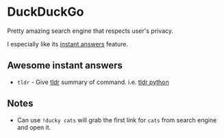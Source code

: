 # DuckDuckGo

Pretty amazing search engine that respects user's privacy.

I especially like its [instant answers](https://duckduckgo.com/api) feature.

## Awesome instant answers

- `tldr` - Give [tldr](https://github.com/tldr-pages/tldr) summary of command. i.e. [tldr python](https://duckduckgo.com/?q=tldr+python+r%3Aus&ia=software)

## Notes

- Can use `!ducky cats` will grab the first link for `cats` from search engine and open it.
